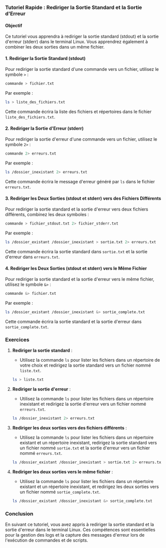 ### Tutoriel Rapide : Rediriger la Sortie Standard et la Sortie d'Erreur

#### Objectif
Ce tutoriel vous apprendra à rediriger la sortie standard (stdout) et la sortie d'erreur (stderr) dans le terminal Linux. Vous apprendrez également à combiner les deux sorties dans un même fichier.

#### 1. Rediriger la Sortie Standard (stdout)

Pour rediriger la sortie standard d'une commande vers un fichier, utilisez le symbole `>` :

```bash
commande > fichier.txt
```

Par exemple :

```bash
ls > liste_des_fichiers.txt
```

Cette commande écrira la liste des fichiers et répertoires dans le fichier `liste_des_fichiers.txt`.

#### 2. Rediriger la Sortie d'Erreur (stderr)

Pour rediriger la sortie d'erreur d'une commande vers un fichier, utilisez le symbole `2>` :

```bash
commande 2> erreurs.txt
```

Par exemple :

```bash
ls /dossier_inexistant 2> erreurs.txt
```

Cette commande écrira le message d'erreur généré par `ls` dans le fichier `erreurs.txt`.

#### 3. Rediriger les Deux Sorties (stdout et stderr) vers des Fichiers Différents

Pour rediriger la sortie standard et la sortie d'erreur vers deux fichiers différents, combinez les deux symboles :

```bash
commande > fichier_stdout.txt 2> fichier_stderr.txt
```

Par exemple :

```bash
ls /dossier_existant /dossier_inexistant > sortie.txt 2> erreurs.txt
```

Cette commande écrira la sortie standard dans `sortie.txt` et la sortie d'erreur dans `erreurs.txt`.

#### 4. Rediriger les Deux Sorties (stdout et stderr) vers le Même Fichier

Pour rediriger la sortie standard et la sortie d'erreur vers le même fichier, utilisez le symbole `&>` :

```bash
commande &> fichier.txt
```

Par exemple :

```bash
ls /dossier_existant /dossier_inexistant &> sortie_complete.txt
```

Cette commande écrira la sortie standard et la sortie d'erreur dans `sortie_complete.txt`.

### Exercices

1. **Rediriger la sortie standard** :
   - Utilisez la commande `ls` pour lister les fichiers dans un répertoire de votre choix et redirigez la sortie standard vers un fichier nommé `liste.txt`.

   ```bash
   ls > liste.txt
   ```

2. **Rediriger la sortie d'erreur** :
   - Utilisez la commande `ls` pour lister les fichiers dans un répertoire inexistant et redirigez la sortie d'erreur vers un fichier nommé `erreurs.txt`.

   ```bash
   ls /dossier_inexistant 2> erreurs.txt
   ```

3. **Rediriger les deux sorties vers des fichiers différents** :
   - Utilisez la commande `ls` pour lister les fichiers dans un répertoire existant et un répertoire inexistant, redirigez la sortie standard vers un fichier nommé `sortie.txt` et la sortie d'erreur vers un fichier nommé `erreurs.txt`.

   ```bash
   ls /dossier_existant /dossier_inexistant > sortie.txt 2> erreurs.txt
   ```

4. **Rediriger les deux sorties vers le même fichier** :
   - Utilisez la commande `ls` pour lister les fichiers dans un répertoire existant et un répertoire inexistant, et redirigez les deux sorties vers un fichier nommé `sortie_complete.txt`.

   ```bash
   ls /dossier_existant /dossier_inexistant &> sortie_complete.txt
   ```

### Conclusion

En suivant ce tutoriel, vous avez appris à rediriger la sortie standard et la sortie d'erreur dans le terminal Linux. Ces compétences sont essentielles pour la gestion des logs et la capture des messages d'erreur lors de l'exécution de commandes et de scripts.
